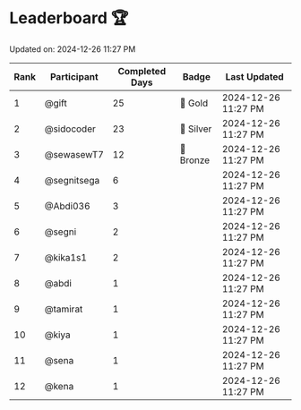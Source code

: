 # Leaderboard 🏆

Updated on: 2024-12-26 11:27 PM

| Rank | Participant       | Completed Days | Badge      | Last Updated         |
|------|-------------------|----------------|------------|----------------------|
| 1    | @gift             | 25             | 🏅 Gold     | 2024-12-26 11:27 PM |
| 2    | @sidocoder        | 23             | 🥈 Silver   | 2024-12-26 11:27 PM |
| 3    | @sewasewT7        | 12             | 🥉 Bronze   | 2024-12-26 11:27 PM |
| 4    | @segnitsega       | 6              |            | 2024-12-26 11:27 PM |
| 5    | @Abdi036          | 3              |            | 2024-12-26 11:27 PM |
| 6    | @segni            | 2              |            | 2024-12-26 11:27 PM |
| 7    | @kika1s1          | 2              |            | 2024-12-26 11:27 PM |
| 8    | @abdi             | 1              |            | 2024-12-26 11:27 PM |
| 9    | @tamirat          | 1              |            | 2024-12-26 11:27 PM |
| 10   | @kiya             | 1              |            | 2024-12-26 11:27 PM |
| 11   | @sena             | 1              |            | 2024-12-26 11:27 PM |
| 12   | @kena             | 1              |            | 2024-12-26 11:27 PM |
